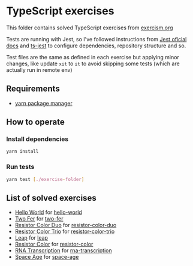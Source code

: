 # TypeScript exercises

This folder contains solved TypeScript exercises from [exercism.org](https://exercism.org/tracks/typescript/exercises)

Tests are running with Jest, so I've followed instructions from [Jest oficial docs](https://jestjs.io/docs/getting-started) and [ts-jest](https://kulshekhar.github.io/ts-jest/docs/getting-started/installation/#jest-config-file) to configure dependencies, repository structure and so.

Test files are the same as defined in each exercise but applying minor changes, like update `xit` to `it` to avoid skipping some tests (which are actually run in remote env)

## Requirements

- [yarn package manager](https://yarnpkg.com/cli/install)

## How to operate

### Install dependencies

```bash
yarn install
```

### Run tests

```bash
yarn test [./exercise-folder]
```

## List of solved exercises

- [Hello World](./hello-world/) for [hello-world](https://exercism.org/tracks/typescript/exercises/hello-world)
- [Two Fer](./two-fer/) for [two-fer](https://exercism.org/tracks/typescript/exercises/two-fer)
- [Resistor Color Duo](./resistor-color-duo/) for [resistor-color-duo](https://exercism.org/tracks/typescript/exercises/resistor-color-duo)
- [Resistor Color Trio](./resistor-color-trio) for [resistor-color-trio](https://exercism.org/tracks/typescript/exercises/resistor-color-trio)
- [Leap](./leap) for [leap](https://exercism.org/tracks/typescript/exercises/leap)
- [Resistor Color](./resistor-color) for [resistor-color](https://exercism.org/tracks/typescript/exercises/resistor-color)
- [RNA Transcription](./rna-transcription) for [rna-transcription](https://exercism.org/tracks/typescript/exercises/rna-transcription)
- [Space Age](./space-age) for [space-age](https://exercism.org/tracks/typescript/exercises/space-age)